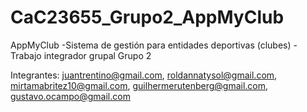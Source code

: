 # CaC23655_Grupo2_AppMyClub
AppMyClub -Sistema de gestión para entidades deportivas (clubes) -
Trabajo integrador grupal
Grupo 2

Integrantes:
juantrentino@gmail.com,
roldannatysol@gmail.com,
mirtamabritez10@gmail.com,
guilhermerutenberg@gmail.com,
gustavo.ocampo@gmail.com
